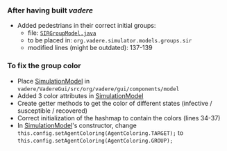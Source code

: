 ### After having built _vadere_
- Added pedestrians in their correct initial groups:
  - file: [`SIRGroupModel.java`](SIRGroupModel.java)
  - to be placed in: `org.vadere.simulator.models.groups.sir`
  - modified lines (might be outdated): 137-139

### To fix the group color
- Place [SimulationModel](SimulationModel.java) in `vadere/VadereGui/src/org/vadere/gui/components/model`
- Added 3 color attributes in [SimulationModel](SimulationModel.java)
- Create getter methods to get the color of different states (infective / susceptible / recovered)
- Correct initialization of the hashmap to contain the colors (lines 34-37)
- In [SimulationModel](SimulationModel.java)'s constructor, change `this.config.setAgentColoring(AgentColoring.TARGET);` to `this.config.setAgentColoring(AgentColoring.GROUP);`